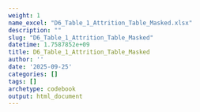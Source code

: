 ```yaml
---
weight: 1
name_excel: "D6_Table_1_Attrition_Table_Masked.xlsx"
description: ""
slug: "D6_Table_1_Attrition_Table_Masked"
datetime: 1.7587852e+09
title: D6_Table_1_Attrition_Table_Masked
author: ''
date: '2025-09-25'
categories: []
tags: []
archetype: codebook
output: html_document
---
```


<div class="tabcontent"></div>
